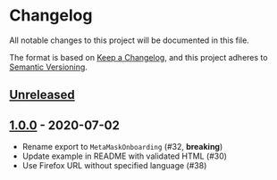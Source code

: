 # Changelog

All notable changes to this project will be documented in this file.

The format is based on [Keep a Changelog](https://keepachangelog.com/en/1.0.0/), and this project adheres to [Semantic Versioning](https://semver.org/spec/v2.0.0.html).

## [Unreleased]

## [1.0.0] - 2020-07-02

- Rename export to `MetaMaskOnboarding` (#32, **breaking**)
- Update example in README with validated HTML (#30)
- Use Firefox URL without specified language (#38)

[Unreleased]:https://github.com/MetaMask/metamask-onboarding/compare/v1.0.0...HEAD
[1.0.0]:https://github.com/MetaMask/metamask-onboarding/tree/v1.0.0
